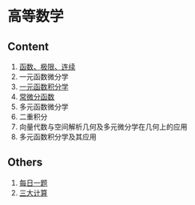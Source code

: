 # 高等数学

## Content

1. [函数、极限、连续](chap1.md)
2. 一元函数微分学
3. [一元函数积分学](chap3.md)
4. [常微分函数](chap4.md)
5. 多元函数微分学
6. 二重积分
7. 向量代数与空间解析几何及多元微分学在几何上的应用
8. 多元函数积分学及其应用

## Others

1. [每日一题](Daily_Question.md)
2. [三大计算](base.md)